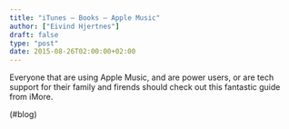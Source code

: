 ```yaml
---
title: "iTunes – Books – Apple Music"
author: ["Eivind Hjertnes"]
draft: false
type: "post"
date: 2015-08-26T02:00:00+02:00
---
```


Everyone that are using Apple Music, and are power users, or are tech
support for their family and firends should check out this fantastic
guide from iMore.

(#blog)
